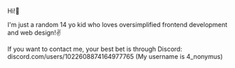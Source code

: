 Hi!👋

I'm just a random 14 yo kid who loves oversimplified frontend development and web design!✌

If you want to contact me, your best bet is through Discord:       
discord.com/users/1022608874164977765 (My username is 4_nonymus)

<!---
4-nonymus/4-nonymus is a ✨ special ✨ repository because its `README.md` (this file) appears on your GitHub profile.
You can click the Preview link to take a look at your changes.
--->
